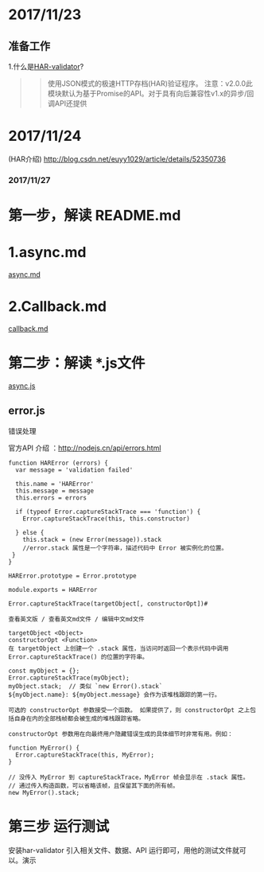 # 2017/11/23
## 准备工作
1.什么是[HAR-validator](https://www.npmjs.com/package/har-validator)?
>>使用JSON模式的极速HTTP存档(HAR)验证程序。
>>注意：v2.0.0此模块默认为基于Promise的API。对于具有向后兼容性v1.x的异步/回调API还提供

# 2017/11/24
(HAR介绍) http://blog.csdn.net/euyy1029/article/details/52350736

### 2017/11/27
# 第一步，解读 README.md
# 1.async.md
[async.md](https://github.com/2015015413suyuanyuan/har-validator/blob/master/docs/async.md) 


# 2.Callback.md
[callback.md](https://github.com/2015015413suyuanyuan/har-validator/blob/master/docs/callback.md) 

# 第二步：解读 *.js文件
[async.js](https://github.com/2015015413suyuanyuan/har-validator/blob/master/lib/async.js)

## error.js

错误处理

官方API 介绍 ：http://nodejs.cn/api/errors.html

```
function HARError (errors) {
  var message = 'validation failed'

  this.name = 'HARError'
  this.message = message
  this.errors = errors

  if (typeof Error.captureStackTrace === 'function') {
    Error.captureStackTrace(this, this.constructor)
    
  } else {
    this.stack = (new Error(message)).stack 
    //error.stack 属性是一个字符串，描述代码中 Error 被实例化的位置。
 }
}

HARError.prototype = Error.prototype

module.exports = HARError
```
```
Error.captureStackTrace(targetObject[, constructorOpt])#

查看英文版 / 查看英文md文件 / 编辑中文md文件

targetObject <Object>
constructorOpt <Function>
在 targetObject 上创建一个 .stack 属性，当访问时返回一个表示代码中调用 Error.captureStackTrace() 的位置的字符串。

const myObject = {};
Error.captureStackTrace(myObject);
myObject.stack;  // 类似 `new Error().stack`
${myObject.name}: ${myObject.message} 会作为该堆栈跟踪的第一行。

可选的 constructorOpt 参数接受一个函数。 如果提供了，则 constructorOpt 之上包括自身在内的全部栈帧都会被生成的堆栈跟踪省略。

constructorOpt 参数用在向最终用户隐藏错误生成的具体细节时非常有用。例如：

function MyError() {
  Error.captureStackTrace(this, MyError);
}

// 没传入 MyError 到 captureStackTrace，MyError 帧会显示在 .stack 属性。
// 通过传入构造函数，可以省略该帧，且保留其下面的所有帧。
new MyError().stack;
```

# 第三步 运行测试
安装har-validator 
引入相关文件、数据、API
运行即可，用他的测试文件就可以。演示
